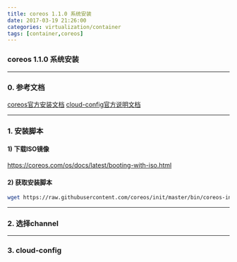 ```yaml
---
title: coreos 1.1.0 系统安装
date: 2017-03-19 21:26:00
categories: virtualization/container
tags: [container,coreos]
---
```

### coreos 1.1.0 系统安装

---

### 0. 参考文档
[coreos官方安装文档](https://coreos.com/os/docs/latest/installing-to-disk.html)
[cloud-config官方说明文档](https://coreos.com/os/docs/1353.0.0/cloud-config.html)

---

### 1. 安装脚本
#### 1) 下载ISO镜像
https://coreos.com/os/docs/latest/booting-with-iso.html

#### 2) 获取安装脚本
``` bash
wget https://raw.githubusercontent.com/coreos/init/master/bin/coreos-install

```


---

### 2. 选择channel

---

### 3. cloud-config
